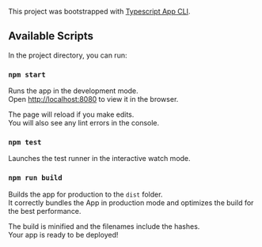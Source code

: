 This project was bootstrapped with [Typescript App CLI](https://github.com/adrianhdezm/ts-app-cli).

## Available Scripts

In the project directory, you can run:

### `npm start`

Runs the app in the development mode.<br />
Open [http://localhost:8080](http://localhost:8080) to view it in the browser.

The page will reload if you make edits.<br />
You will also see any lint errors in the console.

### `npm test`

Launches the test runner in the interactive watch mode.

### `npm run build`

Builds the app for production to the `dist` folder.<br />
It correctly bundles the App in production mode and optimizes the build for the best performance.

The build is minified and the filenames include the hashes.<br />
Your app is ready to be deployed!
